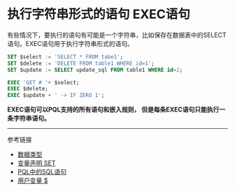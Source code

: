 # 执行字符串形式的语句 EXEC语句
有些情况下，要执行的语句有可能是一个字符串，比如保存在数据表中的SELECT语句。EXEC语句用于执行字符串形式的语句。
```sql
SET $select := 'SELECT * FROM tabe1';
SET $delete := 'DELETE FROM table1 WHERE id=1';
SET $update := SELECT update_sql FROM table1 WHERE id=2;

EXEC 'GET # '+ $select;
EXEC $delete;
EXEC $update + ' -> IF ZERO 1';
```

**EXEC语句可以PQL支持的所有语句和嵌入规则， 但是每条EXEC语句只能执行一条字符串语句。**

---
参考链接
* [数据类型](/pql/datatype.md)
* [变量声明 SET](/pql/set.md)
* [PQL中的SQL语句](/pql/sql.md) 
* [用户变量 $](/pql/variable.md)